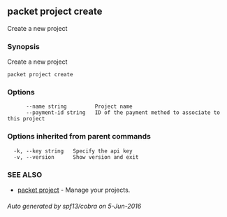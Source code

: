 ## packet project create

Create a new project

### Synopsis


Create a new project

```
packet project create
```

### Options

```
      --name string         Project name
      --payment-id string   ID of the payment method to associate to this project
```

### Options inherited from parent commands

```
  -k, --key string   Specify the api key
  -v, --version      Show version and exit
```

### SEE ALSO
* [packet project](packet_project.md)	 - Manage your projects.

###### Auto generated by spf13/cobra on 5-Jun-2016
